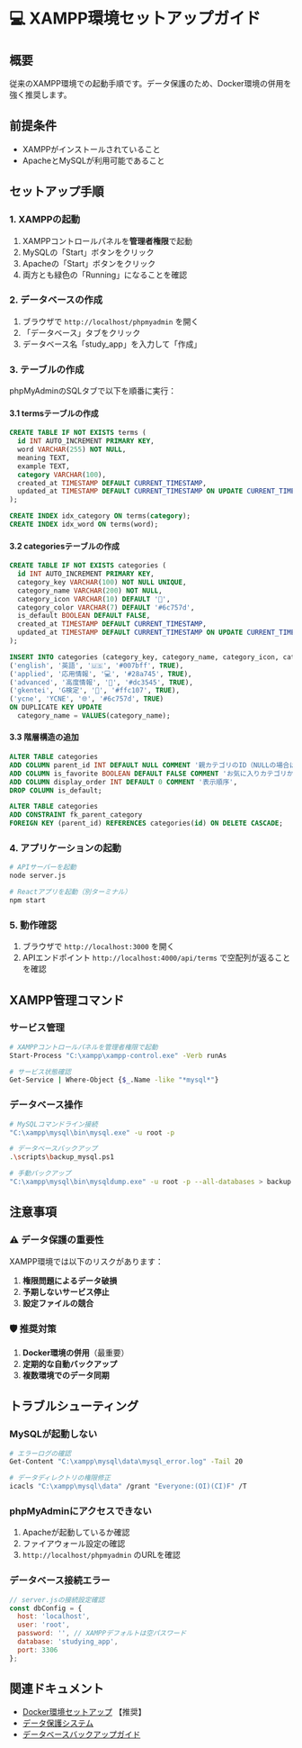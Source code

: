 # 💻 XAMPP環境セットアップガイド

## 概要

従来のXAMPP環境での起動手順です。データ保護のため、Docker環境の併用を強く推奨します。

## 前提条件

- XAMPPがインストールされていること
- ApacheとMySQLが利用可能であること

## セットアップ手順

### 1. XAMPPの起動

1. XAMPPコントロールパネルを**管理者権限**で起動
2. MySQLの「Start」ボタンをクリック
3. Apacheの「Start」ボタンをクリック
4. 両方とも緑色の「Running」になることを確認

### 2. データベースの作成

1. ブラウザで `http://localhost/phpmyadmin` を開く
2. 「データベース」タブをクリック
3. データベース名「study_app」を入力して「作成」

### 3. テーブルの作成

phpMyAdminのSQLタブで以下を順番に実行：

#### 3.1 termsテーブルの作成
```sql
CREATE TABLE IF NOT EXISTS terms (
  id INT AUTO_INCREMENT PRIMARY KEY,
  word VARCHAR(255) NOT NULL,
  meaning TEXT,
  example TEXT,
  category VARCHAR(100),
  created_at TIMESTAMP DEFAULT CURRENT_TIMESTAMP,
  updated_at TIMESTAMP DEFAULT CURRENT_TIMESTAMP ON UPDATE CURRENT_TIMESTAMP
);

CREATE INDEX idx_category ON terms(category);
CREATE INDEX idx_word ON terms(word);
```

#### 3.2 categoriesテーブルの作成
```sql
CREATE TABLE IF NOT EXISTS categories (
  id INT AUTO_INCREMENT PRIMARY KEY,
  category_key VARCHAR(100) NOT NULL UNIQUE,
  category_name VARCHAR(200) NOT NULL,
  category_icon VARCHAR(10) DEFAULT '📝',
  category_color VARCHAR(7) DEFAULT '#6c757d',
  is_default BOOLEAN DEFAULT FALSE,
  created_at TIMESTAMP DEFAULT CURRENT_TIMESTAMP,
  updated_at TIMESTAMP DEFAULT CURRENT_TIMESTAMP ON UPDATE CURRENT_TIMESTAMP
);

INSERT INTO categories (category_key, category_name, category_icon, category_color, is_default) VALUES 
('english', '英語', '🇺🇸', '#007bff', TRUE),
('applied', '応用情報', '💻', '#28a745', TRUE),
('advanced', '高度情報', '🔧', '#dc3545', TRUE),
('gkentei', 'G検定', '🤖', '#ffc107', TRUE),
('ycne', 'YCNE', '🌐', '#6c757d', TRUE)
ON DUPLICATE KEY UPDATE 
  category_name = VALUES(category_name);
```

#### 3.3 階層構造の追加
```sql
ALTER TABLE categories 
ADD COLUMN parent_id INT DEFAULT NULL COMMENT '親カテゴリのID（NULLの場合はルートカテゴリ）',
ADD COLUMN is_favorite BOOLEAN DEFAULT FALSE COMMENT 'お気に入りカテゴリかどうか',
ADD COLUMN display_order INT DEFAULT 0 COMMENT '表示順序',
DROP COLUMN is_default;

ALTER TABLE categories 
ADD CONSTRAINT fk_parent_category 
FOREIGN KEY (parent_id) REFERENCES categories(id) ON DELETE CASCADE;
```

### 4. アプリケーションの起動

```bash
# APIサーバーを起動
node server.js

# Reactアプリを起動（別ターミナル）
npm start
```

### 5. 動作確認

1. ブラウザで `http://localhost:3000` を開く
2. APIエンドポイント `http://localhost:4000/api/terms` で空配列が返ることを確認

## XAMPP管理コマンド

### サービス管理

```bash
# XAMPPコントロールパネルを管理者権限で起動
Start-Process "C:\xampp\xampp-control.exe" -Verb runAs

# サービス状態確認
Get-Service | Where-Object {$_.Name -like "*mysql*"}
```

### データベース操作

```bash
# MySQLコマンドライン接続
"C:\xampp\mysql\bin\mysql.exe" -u root -p

# データベースバックアップ
.\scripts\backup_mysql.ps1

# 手動バックアップ
"C:\xampp\mysql\bin\mysqldump.exe" -u root -p --all-databases > backup.sql
```

## 注意事項

### ⚠️ データ保護の重要性

XAMPP環境では以下のリスクがあります：

1. **権限問題によるデータ破損**
2. **予期しないサービス停止**
3. **設定ファイルの競合**

### 🛡️ 推奨対策

1. **Docker環境の併用**（最重要）
2. **定期的な自動バックアップ**
3. **複数環境でのデータ同期**

## トラブルシューティング

### MySQLが起動しない

```bash
# エラーログの確認
Get-Content "C:\xampp\mysql\data\mysql_error.log" -Tail 20

# データディレクトリの権限修正
icacls "C:\xampp\mysql\data" /grant "Everyone:(OI)(CI)F" /T
```

### phpMyAdminにアクセスできない

1. Apacheが起動しているか確認
2. ファイアウォール設定の確認
3. `http://localhost/phpmyadmin` のURLを確認

### データベース接続エラー

```javascript
// server.jsの接続設定確認
const dbConfig = {
  host: 'localhost',
  user: 'root',
  password: '', // XAMPPデフォルトは空パスワード
  database: 'studying_app',
  port: 3306
};
```

## 関連ドキュメント

- [Docker環境セットアップ](docker-setup.md) 【推奨】
- [データ保護システム](../DATA_PROTECTION_CHECKLIST.md)
- [データベースバックアップガイド](../README_DB_BACKUP.md)
